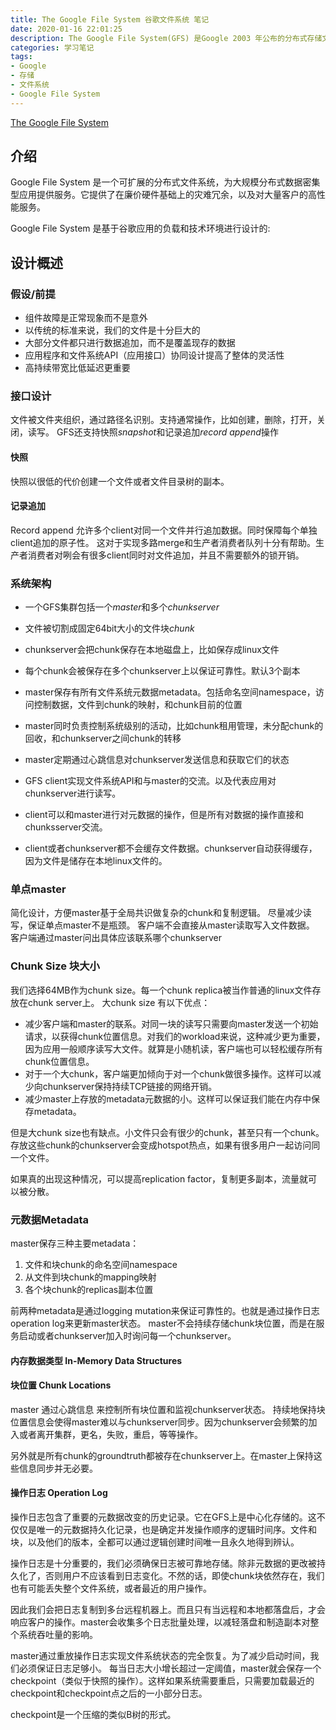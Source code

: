 ```yaml
---
title: The Google File System 谷歌文件系统 笔记
date: 2020-01-16 22:01:25
description: The Google File System(GFS) 是Google 2003 年公布的分布式存储文件系统。 
categories: 学习笔记
tags:
- Google
- 存储
- 文件系统
- Google File System
---
```


[The Google File System](https://static.googleusercontent.com/media/research.google.com/zh-CN//archive/gfs-sosp2003.pdf)

## 介绍

Google File System 是一个可扩展的分布式文件系统，为大规模分布式数据密集型应用提供服务。它提供了在廉价硬件基础上的灾难冗余，以及对大量客户的高性能服务。

Google File System 是基于谷歌应用的负载和技术环境进行设计的:

## 设计概述

### 假设/前提

* 组件故障是正常现象而不是意外
* 以传统的标准来说，我们的文件是十分巨大的
* 大部分文件都只进行数据追加，而不是覆盖现存的数据
* 应用程序和文件系统API（应用接口）协同设计提高了整体的灵活性
* 高持续带宽比低延迟更重要

### 接口设计

文件被文件夹组织，通过路径名识别。支持通常操作，比如创建，删除，打开，关闭，读写。
GFS还支持快照*snapshot*和记录追加*record append*操作

#### 快照

快照以很低的代价创建一个文件或者文件目录树的副本。

#### 记录追加

Record append 允许多个client对同一个文件并行追加数据。同时保障每个单独client追加的原子性。
这对于实现多路merge和生产者消费者队列十分有帮助。生产者消费者对咧会有很多client同时对文件追加，并且不需要额外的锁开销。

### 系统架构

* 一个GFS集群包括一个*master*和多个*chunkserver*
* 文件被切割成固定64bit大小的文件块*chunk*
* chunkserver会把chunk保存在本地磁盘上，比如保存成linux文件
* 每个chunk会被保存在多个chunkserver上以保证可靠性。默认3个副本
* master保存有所有文件系统元数据metadata。包括命名空间namespace，访问控制数据，文件到chunk的映射，和chunk目前的位置
* master同时负责控制系统级别的活动，比如chunk租用管理，未分配chunk的回收，和chunkserver之间chunk的转移
* master定期通过心跳信息对chunkserver发送信息和获取它们的状态

* GFS client实现文件系统API和与master的交流。以及代表应用对chunkserver进行读写。
* client可以和master进行对元数据的操作，但是所有对数据的操作直接和chunksserver交流。

* client或者chunkserver都不会缓存文件数据。chunkserver自动获得缓存，因为文件是储存在本地linux文件的。

### 单点master

简化设计，方便master基于全局共识做复杂的chunk和复制逻辑。
尽量减少读写，保证单点master不是瓶颈。
客户端不会直接从master读取写入文件数据。
客户端通过master问出具体应该联系哪个chunkserver

### Chunk Size 块大小

我们选择64MB作为chunk size。每一个chunk replica被当作普通的linux文件存放在chunk server上。
大chunk size 有以下优点：
*   减少客户端和master的联系。对同一块的读写只需要向master发送一个初始请求，以获得chunk位置信息。对我们的workload来说，这种减少更为重要，因为应用一般顺序读写大文件。就算是小随机读，客户端也可以轻松缓存所有chunk位置信息。
*   对于一个大chunk，客户端更加倾向于对一个chunk做很多操作。这样可以减少向chunkserver保持持续TCP链接的网络开销。
*   减少master上存放的metadata元数据的小。这样可以保证我们能在内存中保存metadata。

但是大chunk size也有缺点。小文件只会有很少的chunk，甚至只有一个chunk。存放这些chunk的chunkserver会变成hotspot热点，如果有很多用户一起访问同一个文件。

如果真的出现这种情况，可以提高replication factor，复制更多副本，流量就可以被分散。

### 元数据Metadata

master保存三种主要metadata：

1.  文件和块chunk的命名空间namespace
2.  从文件到块chunk的mapping映射
3.  各个块chunk的replicas副本位置

前两种metadata是通过logging mutation来保证可靠性的。也就是通过操作日志operation log来更新master状态。
master不会持续存储chunk块位置，而是在服务启动或者chunkserver加入时询问每一个chunkserver。

#### 内存数据类型 In-Memory Data Structures

#### 块位置 Chunk Locations

master 通过心跳信息 来控制所有块位置和监视chunkserver状态。
持续地保持块位置信息会使得master难以与chunkserver同步。因为chunkserver会频繁的加入或者离开集群，更名，失败，重启，等等操作。

另外就是所有chunk的groundtruth都被存在chunkserver上。在master上保持这些信息同步并无必要。

#### 操作日志 Operation Log

操作日志包含了重要的元数据改变的历史记录。它在GFS上是中心化存储的。这不仅仅是唯一的元数据持久化记录，也是确定并发操作顺序的逻辑时间序。文件和块，以及他们的版本，全都可以通过逻辑创建时间唯一且永久地得到辨认。

操作日志是十分重要的，我们必须确保日志被可靠地存储。除非元数据的更改被持久化了，否则用户不应该看到日志变化。不然的话，即使chunk块依然存在，我们也有可能丢失整个文件系统，或者最近的用户操作。

因此我们会把日志复制到多台远程机器上。而且只有当远程和本地都落盘后，才会响应客户的操作。master会收集多个日志批量处理，以减轻落盘和制造副本对整个系统吞吐量的影响。

master通过重放操作日志实现文件系统状态的完全恢复。为了减少启动时间，我们必须保证日志足够小。
每当日志大小增长超过一定阈值，master就会保存一个checkpoint（类似于快照的操作）。这样如果系统需要重启，只需要加载最近的checkpoint和checkpoint点之后的一小部分日志。

checkpoint是一个压缩的类似B树的形式。
